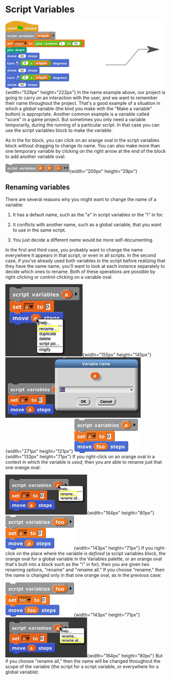 # Script Variables

![](assets/images/image102.png){width="528px" height="222px"}
In the name example above, our project is going to
carry on an interaction with the user, and we want to remember their
name throughout the project. That's a good example of a situation in
which a *global* variable (the kind you make with the "Make a variable"
button) is appropriate. Another common example is a variable called
"score" in a game project. But sometimes you only need a variable
temporarily, during the running of a particular script. In that case you
can use the script variables block to make the variable:

As in the for block, you can click on an orange oval in the script
variables block without dragging to change its name. You can also make
more than one temporary variable by clicking on the right arrow at the
end of the block to add another variable oval:

![](assets/images/image106.png){width="200px" height="29px"}

## Renaming variables


There are several reasons why you might want to change the name of a
variable:

1.  It has a default name, such as the "a" in script variables or the
    "i" in for.

2.  It conflicts with another name, such as a global variable, that you
    want to use in the same script.

3.  You just decide a different name would be more self-documenting.

In the first and third case, you probably want to change the name
everywhere it appears in that script, or even in all scripts. In the
second case, if you've already used both variables in the script before
realizing that they have the same name, you'll want to look at each
instance separately to decide which ones to rename. Both of these
operations are possible by right-clicking or control-clicking on a
variable oval.

![](assets/images/image107.png){width="155px" height="145px"}
![](assets/images/image108.png){width="271px" height="121px"}
![](assets/images/image109.png){width="133px" height="71px"}
If you right-click on an orange oval in a
context in which the variable is *used,* then you are able to rename
just that one orange oval:

![](assets/images/image110.png){width="164px" height="80px"}
![](assets/images/image111.png){width="143px" height="71px"}
If you right-click on the place where the
variable is *defined* (a script variables block, the orange oval for a global variable in the Variables palette, or an orange oval that's built
into a block such as the "i" in for), then you are given two renaming
options, "rename" and "rename all." If you choose "rename," then the
name is changed only in that one orange oval, as in the previous case:

![](assets/images/image112.png){width="143px" height="71px"}
![](assets/images/image113.png){width="164px" height="80px"}
But if you choose "rename all," then the
name will be changed throughout the scope of the variable (the script
for a script variable, or everywhere for a global variable):
